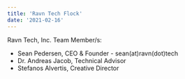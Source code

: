 ```yaml
---
title: 'Ravn Tech Flock'
date: '2021-02-16'
---
```

Ravn Tech, Inc. Team Member/s:
- Sean Pedersen, CEO & Founder - sean(at)ravn(dot)tech
- Dr. Andreas Jacob, Technical Advisor
- Stefanos Alvertis, Creative Director
